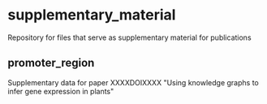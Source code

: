# supplementary_material
Repository for files that serve as supplementary material for publications

## promoter_region
Supplementary data for paper XXXXDOIXXXX "Using knowledge graphs to infer gene expression in plants"
